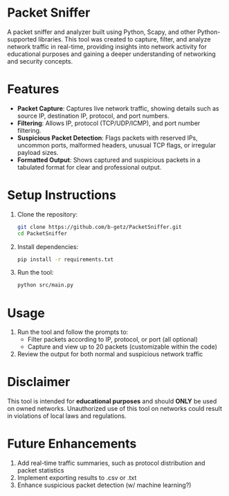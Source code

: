 # Packet Sniffer
A packet sniffer and analyzer built using Python, Scapy, and other Python-supported libraries. This tool was created to capture, filter, and analyze network traffic in real-time, providing insights into network activity for educational purposes and gaining a deeper understanding of networking and security concepts.

# Features
- **Packet Capture**: Captures live network traffic, showing details such as source IP, destination IP, protocol, and port numbers.
- **Filtering**: Allows IP, protocol (TCP/UDP/ICMP), and port number filtering.
- **Suspicious Packet Detection**: Flags packets with reserved IPs, uncommon ports, malformed headers, unusual TCP flags, or irregular payload sizes.
- **Formatted Output**: Shows captured and suspicious packets in a tabulated format for clear and professional output.

# Setup Instructions
1. Clone the repository:
   ```bash
   git clone https://github.com/b-getz/PacketSniffer.git
   cd PacketSniffer
2. Install dependencies:
   ```bash
   pip install -r requirements.txt
3. Run the tool:
   ```bash
   python src/main.py

# Usage
1. Run the tool and follow the prompts to:
   - Filter packets according to IP, protocol, or port (all optional)
   - Capture and view up to 20 packets (customizable within the code)
2. Review the output for both normal and suspicious network traffic

# Disclaimer
This tool is intended for **educational purposes** and should **ONLY** be used on owned networks. Unauthorized use of this tool on networks could result in violations of local laws and regulations.

# Future Enhancements
1. Add real-time traffic summaries, such as protocol distribution and packet statistics
2. Implement exporting results to .csv or .txt
3. Enhance suspicious packet detection (w/ machine learning?)
